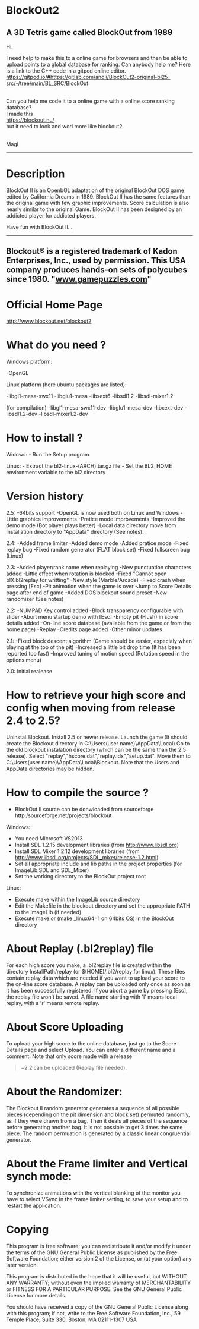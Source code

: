 # BlockOut2
A 3D Tetris game called BlockOut from 1989 
------------------------------------------------------
Hi.

I need help to make this to a online game for browsers and then be able to upload points to a global database for ranking.
Can anybody help me?
Here is a link to the C++ code in a gitpod online editor.  <br>
https://gitpod.io/#https://gitlab.com/andli/BlockOut2-original-bl25-src/-/tree/main/BL_SRC/BlockOut      <br>  <br>

Can you help me code it to a online game with a online score ranking database?    <br>
I made this   <br>
https://blockout.nu/    <br>
but it need to look and worl more like blockout2.    <br>  <br>

MagI
  <br>

--------------------------------
Description
===========

  BlockOut II is an OpenbGL adaptation of the original BlockOut DOS 
  game edited by California Dreams in 1989. BlockOut II has the same features 
  than the original game with few graphic improvements. Score calculation is 
  also nearly similar to the original Game. BlockOut II has been designed by 
  an addicted player for addicted players.
  
  Have fun with BlockOut II...

  --------------------------------------------------------------------------------------
  Blockout® is a registered trademark of Kadon Enterprises, Inc., used by permission. 
  This USA company produces hands-on sets of polycubes since 1980. "www.gamepuzzles.com"
  --------------------------------------------------------------------------------------

Official Home Page
==================

http://www.blockout.net/blockout2

What do you need ?
==================

Windows platform:

  -OpenGL

Linux platform (here ubuntu packages are listed):

  -libgl1-mesa-swx11
  -libglu1-mesa
  -libxext6
  -libsdl1.2
  -libsdl-mixer1.2

  (for compilation)
  -libgl1-mesa-swx11-dev
  -libglu1-mesa-dev
  -libxext-dev
  -libsdl1.2-dev
  -libsdl-mixer1.2-dev

How to install ?
================

Widows:  - Run the Setup program

Linux:   - Extract the bl2-linux-(ARCH).tar.gz file
         - Set the BL2_HOME environment variable to the bl2 directory  

Version history
===============

  2.5:
    -64bits support
    -OpenGL is now used both on Linux and Windows
    -Little graphics improvements
    -Pratice mode improvements
    -Improved the demo mode (Bot player plays better)
    -Local data directory move from installation directory to "AppData" directory (See notes).

  2.4:
    -Added frame limiter
    -Added demo mode
    -Added pratice mode
    -Fixed replay bug
    -Fixed random generator (FLAT block set)
    -Fixed fullscreen bug (Linux)

  2.3:
    -Added player/rank name when replaying
    -New punctuation characters added
    -Little effect when rotation is blocked
    -Fixed "Cannot open blX.bl2replay for writting"
    -New style (Marble/Arcade)
    -Fixed crash when pressing [Esc]
    -Pit animation when the game is over
    -Jump to Score Details page after end of game
    -Added DOS blockout sound preset
    -New randomizer (See notes)
    
  2.2:
    -NUMPAD Key control added
    -Block transparency configurable with slider
    -Abort menu startup demo with [Esc]
    -Empty pit (Flush) in score details added
    -On-line score database (available from the game or from the home page)
    -Replay
    -Credits page added
    -Other minor updates

  2.1:
    -Fixed block descent algorithm (Game should be easier, especialy when playing at
     the top of the pit)
    -Increased a little bit drop time (It has been reported too fast)
    -Improved tuning of motion speed (Rotation speed in the options menu)
      
  2.0:
    Initial realease

How to retrieve your high score and config when moving from release 2.4 to 2.5?
===============================================================================

Uninstal Blockout.
Install 2.5 or newer release.
Launch the game (It should create the Blockout directory in C:\Users\(user name)\AppData\Local)
Go to the old blockout instalation directory (which can be the same than the 2.5 release).
Select "replay","hscore.dat","replay.idx","setup.dat".
Move them to C:\Users\(user name)\AppData\Local\Blockout.
Note that the Users and AppData directories may be hidden.

How to compile the source ?
===========================

  - BlockOut II source can be donwloaded from sourceforge http:/sourceforge.net/projects/blockout

Windows:

  - You need Microsoft VS2013
  - Install SDL 1.2.15 development libraries (from http://www.libsdl.org)
  - Install SDL Mixer 1.2.12 development libraries (from http://www.libsdl.org/projects/SDL_mixer/release-1.2.html)
  - Set all appropriate include and lib paths in the project properties
    (for ImageLib,SDL and SDL_Mixer)
  - Set the working directory to the BlockOut project root

Linux:

  - Execute make within the ImageLib source directory
  - Edit the Makefile in the blockout directory and set the appropriate PATH to the ImageLib (if needed)
  - Execute make or (make _linux64=1 on 64bits OS) in the BlockOut directory
  
About Replay (.bl2replay) file
==============================

  For each high score you make, a .bl2replay file is created within
  the directory InstallPath/replay (or $(HOME)/.bl2/replay for linux).
  These files contain replay data which are needed if you want to upload
  your score to the on-line score database. A replay can be uploaded 
  only once as soon as it has been successfully registered. If you 
  abort a game by pressing [Esc], the replay file won't be saved.
  A file name starting with 'l' means local replay, with a 'r' means
  remote replay.

About Score Uploading
=====================

  To upload your high score to the online database, just go to the
  Score Details page and select Upload. You can enter a different
  name and a comment. Note that only score made with a release
  >=2.2 can be uploaded (Replay file needed).

About the Randomizer:
=====================

 The Blockout II random generator generates a sequence of all possible 
 pieces (depending on the pit dimension and block set) permuted randomly,
 as if they were drawn from a bag. Then it deals all pieces of the 
 sequence before generating another bag. It is not possible to get
 3 times the same piece. The random permuation is generated by a classic
 linear congruential generator.

About the Frame limiter and Vertical synch mode:
================================================

 To synchronize animations with the vertical blanking of the monitor 
 you have to select VSync in the frame limiter setting, to save your
 setup and to restart the application.
     
Copying
=======

  This program is free software; you can redistribute it and/or modify
  it under the terms of the GNU General Public License as published by
  the Free Software Foundation; either version 2 of the License, or
  (at your option) any later version.

  This program is distributed in the hope that it will be useful,
  but WITHOUT ANY WARRANTY; without even the implied warranty of
  MERCHANTABILITY or FITNESS FOR A PARTICULAR PURPOSE.  See the
  GNU General Public License for more details.

  You should have received a copy of the GNU General Public License
  along with this program; if not, write to the Free Software
  Foundation, Inc., 59 Temple Place, Suite 330, Boston, MA  02111-1307  USA

